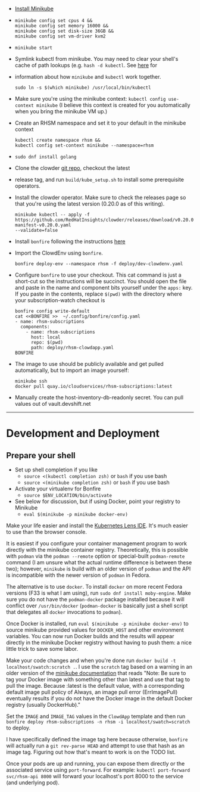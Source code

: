 * [Install Minikube](https://minikube.sigs.k8s.io/docs/start/)

* ```
  minikube config set cpus 4 &&
  minikube config set memory 16000 &&
  minikube config set disk-size 36GB &&
  minikube config set vm-driver kvm2
  ```

* `minikube start`

* Symlink kubectl from minikube. You may need to clear your shell's cache of path lookups (e.g.
  `hash -d kubectl`.  See [here](https://minikube.sigs.k8s.io/docs/handbook/kubectl/) for 
* information about how `minikube` and `kubectl` work together.

  ```
  sudo ln -s $(which minikube) /usr/local/bin/kubectl
  ```

* Make sure you're using the minikube context: `kubectl config use-context minikube`
  (I believe this context is created for you automatically when you bring the minikube VM up.)

* Create an RHSM namespace and set it to your default in the minikube context

  ```
  kubectl create namespace rhsm &&
  kubectl config set-context minikube --namespace=rhsm
  ```

* `sudo dnf install golang`

* Clone the clowder [git repo](git://github.com/RedHatInsights/clowder), checkout the latest 
* release tag, and run
  `build/kube_setup.sh` to install some prerequisite operators.

* Install the clowder operator. Make sure to check the releases page so that you're using the
  latest version (0.20.0 as of this writing).

  ```
  minikube kubectl -- apply -f
  https://github.com/RedHatInsights/clowder/releases/download/v0.20.0/clowder-manifest-v0.20.0.yaml
  --validate=false
  ```

* Install `bonfire` following the instructions [here](https://github.com/RedHatInsights/bonfire#installation)

* Import the ClowdEnv using `bonfire`.

  ```
  bonfire deploy-env --namespace rhsm -f deploy/dev-clowdenv.yaml
  ```

* Configure `bonfire` to use your checkout.  This cat command is just a short-cut so the
  instructions will be succinct.  You should open the file and paste in the name and component bits
  yourself under the `apps:` key.  If you paste in the contents, replace `$(pwd)` with the
  directory where your subscription-watch checkout is

  ```
  bonfire config write-default
  cat <<BONFIRE >>  ~/.config/bonfire/config.yaml
  - name: rhsm-subscriptions
    components:
      - name: rhsm-subscriptions
        host: local
        repo: $(pwd)
        path: deploy/rhsm-clowdapp.yaml
  BONFIRE
  ```

* The image to use should be publicly available and get pulled automatically, but to import an
  image yourself:
  ```
  minikube ssh
  docker pull quay.io/cloudservices/rhsm-subscriptions:latest
  ```

* Manually create the host-inventory-db-readonly secret.  You can pull values out of 
  vault.devshift.net

---
# Development and Deployment
## Prepare your shell
* Set up shell completion if you like
  * `source <(kubectl completion zsh)` or `bash` if you use bash
  * `source <(minikube completion zsh)` or `bash` if you use bash
* Activate your virtualenv for Bonfire
  * `source $ENV_LOCATION/bin/activate`
* See below for discussion, but if using Docker, point your registry to Minikube
  * `eval $(minikube -p minikube docker-env)`

Make your life easier and install the [Kubernetes Lens IDE](https://k8slens.dev/).  It's much
easier to use than the browser console.

It is easiest if you configure your container management program to work directly with the
minikube container registry.  Theoretically, this is possible with `podman` via the `podman
--remote` option or special-built `podman-remote` command (I am unsure what the actual runtime
difference is between these two); however, `minikube` is build with an older version of `podman`
and the API is incompatible with the newer version of `podman` in Fedora.

The alternative is to use `docker`.  To install `docker` on more recent Fedora versions (F33 is
what I am using), run `sudo dnf install moby-engine`.  Make sure you do not have the
`podman-docker` package installed because it will conflict over `/usr/bin/docker`
(`podman-docker` is basically just a shell script that delegates all `docker` invocations to
`podman`).

Once Docker is installed, run `eval $(minikube -p minikube docker-env)` to source minikube
provided values for `DOCKER_HOST` and other environment variables.  You can now run Docker
builds and the results will appear directly in the minikube Docker registry without having to
push them: a nice little trick to save some labor.

Make your code changes and when you're done run `docker build -t localhost/swatch:scratch .`.  I
use the `scratch` tag based on a warning in an older version of the
[minikube documentation](https://v1-18.docs.kubernetes.io/docs/setup/learning-environment/minikube/#use-local-images-by-re-using-the-docker-daemon)
that reads "Note: Be sure to tag your Docker image with something other than latest and use that tag
to pull the image. Because :latest is the default value, with a corresponding default image pull
policy of Always, an image pull error (ErrImagePull) eventually results if you do not have the
Docker image in the default Docker registry (usually DockerHub)."

Set the `IMAGE` and `IMAGE_TAG` values in the `ClowdApp` template and then run
`bonfire deploy rhsm-subscriptions -n rhsm -i localhost/swatch=scratch`  to deploy.

I have specifically defined the image tag here because otherwise, `bonfire` will actually run a
`git rev-parse HEAD` and attempt to use that hash as an image tag.  Figuring out how that's meant
to work is on the TODO list.

Once your pods are up and running, you can expose them directly or the associated
service using `port-forward`.  For example: `kubectl port-forward svc/rhsm-api 8000`
will forward your localhost's port 8000 to the service (and underlying pod).
